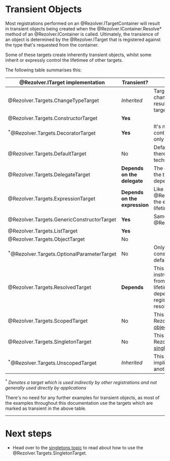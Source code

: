 ﻿# Transient Objects

Most registrations performed on an @Rezolver.ITargetContainer will result in transient 
objects being created when the @Rezolver.IContainer.Resolve* method of an @Rezolver.IContainer 
is called.  Ultimately, the transience of an object is determined by the @Rezolver.ITarget that
is registered against the type that's requested from the container.

Some of these targets create inherently transient objects, whilst some inherit or expressly control the
lifetimee of other targets.

The following table summarises this:

@Rezolver.ITarget implementation | Transient? | Notes
--- | --- | ---
@Rezolver.Targets.ChangeTypeTarget | *Inherited* | Target doesn't create anything, only changes the type of another target's result, therefore it inherits that target's lifetime.
@Rezolver.Targets.ConstructorTarget | **Yes** |
<sup>*</sup>@Rezolver.Targets.DecoratorTarget | **Yes** | It's not currently possible to directly control the lifetime of a decorator - only the object it decorates.
@Rezolver.Targets.DefaultTarget | No | Default values are cached per-type, therefore even value type defaults are technically singletons.
@Rezolver.Targets.DelegateTarget | **Depends on the delegate** | The delegate is *always* executed, so the transience of the object it returns depends on the delegate's logic.
@Rezolver.Targets.ExpressionTarget | **Depends on the expression** | Like @Rezolver.Targets.DelegateTarget, the expression itself determines the lifetime of the object produced.
@Rezolver.Targets.GenericConstructorTarget | **Yes** | Same as @Rezolver.Targets.ConstructorTarget.
@Rezolver.Targets.ListTarget | **Yes** |
@Rezolver.Targets.ObjectTarget | No |
<sup>*</sup>@Rezolver.Targets.OptionalParameterTarget | No | Only used to bind optional constructor parameters to their default values
@Rezolver.Targets.ResolvedTarget | **Depends** | This target represents an explicit instruction to resolve an object/value from the container - therefore the lifetime of the object produced depends on the lifetime of the registration which ultimately gets resolved.
@Rezolver.Targets.ScopedTarget | No | This target is responsible for Rezolver's implementation of [scoped objects](scoped.md).
@Rezolver.Targets.SingletonTarget | No | This target is responsible for Rezolver's implementation of [singleton objects](singleton.md).
<sup>*</sup>@Rezolver.Targets.UnscopedTarget | *Inherited* | This target is used to strip explicit or implicit scoping behaviour from another target.

<sup>*</sup> *Denotes a target which is used indirectly by other registrations and not generally used directly by applications* 

There's no need for any further examples for transient objects, as most of the examples throughout this documentation
use the targets which are marked as transient in the above table.

* * *

# Next steps

- Head over to the [singletons topic](singleton.md) to read about how to use the @Rezolver.Targets.SingletonTarget.